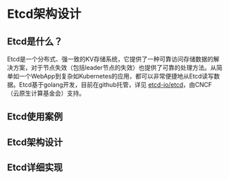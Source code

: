 # Etcd架构设计

## Etcd是什么？

Etcd是一个分布式、强一致的KV存储系统，它提供了一种可靠访问存储数据的解决方案，对于节点失效（包括leader节点的失效）也提供了可靠的处理方法。从简单如一个WebApp到复杂如Kubernetes的应用，都可以非常便捷地从Etcd读写数据。Etcd基于golang开发，目前在github托管，详见 [etcd-io/etcd](https://github.com/etcd-io/etcd)，由CNCF（云原生计算基金会）支持。



## Etcd使用案例

## Etcd架构设计

## Etcd详细实现

